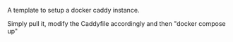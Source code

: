 A template to setup a docker caddy instance.

Simply pull it, modify the Caddyfile accordingly and then "docker compose up"
